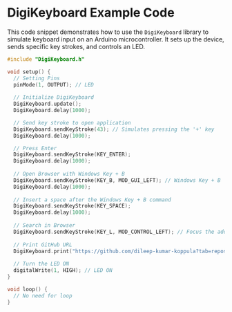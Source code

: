 # DigiKeyboard Example Code

This code snippet demonstrates how to use the `DigiKeyboard` library to simulate keyboard input on an Arduino microcontroller. It sets up the device, sends specific key strokes, and controls an LED.

```cpp
#include "DigiKeyboard.h"

void setup() {
  // Setting Pins
  pinMode(1, OUTPUT); // LED
  
  // Initialize DigiKeyboard
  DigiKeyboard.update();
  DigiKeyboard.delay(1000);

  // Send key stroke to open application
  DigiKeyboard.sendKeyStroke(43); // Simulates pressing the '+' key
  DigiKeyboard.delay(1000);

  // Press Enter
  DigiKeyboard.sendKeyStroke(KEY_ENTER);
  DigiKeyboard.delay(1000);
  
  // Open Browser with Windows Key + B
  DigiKeyboard.sendKeyStroke(KEY_B, MOD_GUI_LEFT); // Windows Key + B
  DigiKeyboard.delay(1000);
  
  // Insert a space after the Windows Key + B command
  DigiKeyboard.sendKeyStroke(KEY_SPACE);
  DigiKeyboard.delay(1000);
  
  // Search in Browser
  DigiKeyboard.sendKeyStroke(KEY_L, MOD_CONTROL_LEFT); // Focus the address bar (Control + L)
  
  // Print GitHub URL
  DigiKeyboard.print("https://github.com/dileep-kumar-koppula?tab=repositories\n");
      
  // Turn the LED ON
  digitalWrite(1, HIGH); // LED ON
}

void loop() {
  // No need for loop
}
